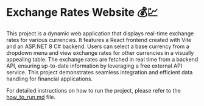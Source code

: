 # Exchange Rates Website 💰💹

This project is a dynamic web application that displays real-time exchange rates for various currencies. It features a React frontend created with Vite and an ASP.NET 8 C# backend. Users can select a base currency from a dropdown menu and view exchange rates for other currencies in a visually appealing table. The exchange rates are fetched in real time from a backend API, ensuring up-to-date information by leveraging a free external API service. This project demonstrates seamless integration and efficient data handling for financial applications.

For detailed instructions on how to run the project, please refer to the [how_to_run.md](./how_to_run.md) file.
